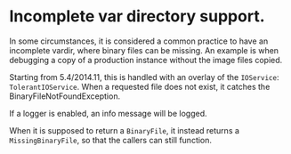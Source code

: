 # Incomplete var directory support.

In some circumstances, it is considered a common practice to have an incomplete vardir, where binary files can be
missing. An example is when debugging a copy of a production instance without the image files copied.

Starting from 5.4/2014.11, this is handled with an overlay of the `IOService`: `TolerantIOService`. When a requested
file does not exist, it catches the BinaryFileNotFoundException.

If a logger is enabled, an info message will be logged.

When it is supposed to return a `BinaryFile`, it instead returns a `MissingBinaryFile`, so that the callers can still
function.
